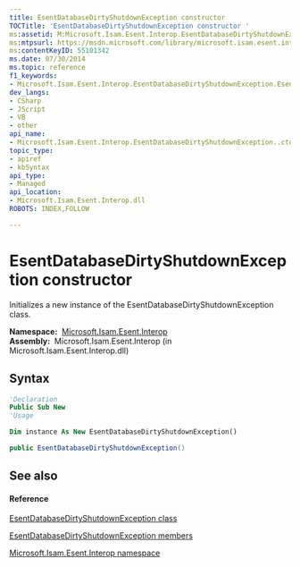 ```yaml
---
title: EsentDatabaseDirtyShutdownException constructor 
TOCTitle: 'EsentDatabaseDirtyShutdownException constructor '
ms:assetid: M:Microsoft.Isam.Esent.Interop.EsentDatabaseDirtyShutdownException.#ctor
ms:mtpsurl: https://msdn.microsoft.com/library/microsoft.isam.esent.interop.esentdatabasedirtyshutdownexception.esentdatabasedirtyshutdownexception(v=EXCHG.10)
ms:contentKeyID: 55101342
ms.date: 07/30/2014
ms.topic: reference
f1_keywords:
- Microsoft.Isam.Esent.Interop.EsentDatabaseDirtyShutdownException.EsentDatabaseDirtyShutdownException
dev_langs:
- CSharp
- JScript
- VB
- other
api_name: 
- Microsoft.Isam.Esent.Interop.EsentDatabaseDirtyShutdownException..ctor
topic_type: 
- apiref
- kbSyntax
api_type: 
- Managed
api_location: 
- Microsoft.Isam.Esent.Interop.dll
ROBOTS: INDEX,FOLLOW

---
```


# EsentDatabaseDirtyShutdownException constructor

Initializes a new instance of the EsentDatabaseDirtyShutdownException class.

**Namespace:**  [Microsoft.Isam.Esent.Interop](./microsoft.isam.esent.interop-namespace.md)  
**Assembly:**  Microsoft.Isam.Esent.Interop (in Microsoft.Isam.Esent.Interop.dll)

## Syntax

``` vb
'Declaration
Public Sub New
'Usage

Dim instance As New EsentDatabaseDirtyShutdownException()
```

``` csharp
public EsentDatabaseDirtyShutdownException()
```

## See also

#### Reference

[EsentDatabaseDirtyShutdownException class](./esentdatabasedirtyshutdownexception-class.md)

[EsentDatabaseDirtyShutdownException members](./esentdatabasedirtyshutdownexception-members.md)

[Microsoft.Isam.Esent.Interop namespace](./microsoft.isam.esent.interop-namespace.md)